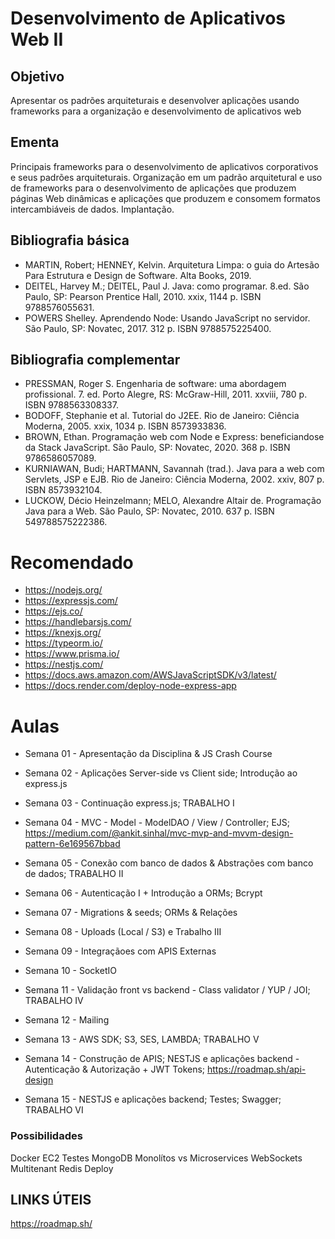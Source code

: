 # Desenvolvimento de Aplicativos Web II


## Objetivo
Apresentar os padrões arquiteturais e desenvolver aplicações usando
frameworks para a organização e desenvolvimento de aplicativos web

## Ementa
Principais frameworks para o desenvolvimento de aplicativos corporativos
e seus padrões arquiteturais. Organização em um padrão arquitetural e
uso de frameworks para o desenvolvimento de aplicações que produzem
páginas Web dinâmicas e aplicações que produzem e consomem
formatos intercambiáveis de dados. Implantação.


## Bibliografia básica

* MARTIN, Robert; HENNEY, Kelvin. Arquitetura Limpa: o guia do Artesão Para Estrutura e Design de Software. Alta Books, 2019.
* DEITEL, Harvey M.; DEITEL, Paul J. Java: como programar. 8.ed. São Paulo, SP: Pearson Prentice Hall, 2010. xxix, 1144 p. ISBN 9788576055631.
* POWERS Shelley. Aprendendo Node: Usando JavaScript no servidor. São Paulo, SP: Novatec, 2017. 312 p. ISBN 9788575225400.

## Bibliografia complementar
* PRESSMAN, Roger S. Engenharia de software: uma abordagem profissional. 7. ed. Porto Alegre, RS: McGraw-Hill, 2011. xxviii, 780 p. ISBN 9788563308337.
* BODOFF, Stephanie et al. Tutorial do J2EE. Rio de Janeiro: Ciência Moderna, 2005. xxix, 1034 p. ISBN 8573933836.
* BROWN, Ethan. Programação web com Node e Express: beneficiandose da Stack JavaScript. São Paulo, SP: Novatec, 2020. 368 p. ISBN 9786586057089.
* KURNIAWAN, Budi; HARTMANN, Savannah (trad.). Java para a web com Servlets, JSP e EJB. Rio de Janeiro: Ciência Moderna, 2002. xxiv, 807 p. ISBN 8573932104.
* LUCKOW, Décio Heinzelmann; MELO, Alexandre Altair de. Programação Java para a Web. São Paulo, SP: Novatec, 2010. 637 p. ISBN 549788575222386.

# Recomendado

* https://nodejs.org/
* https://expressjs.com/
* https://ejs.co/
* https://handlebarsjs.com/
* https://knexjs.org/
* https://typeorm.io/
* https://www.prisma.io/
* https://nestjs.com/
* https://docs.aws.amazon.com/AWSJavaScriptSDK/v3/latest/
* https://docs.render.com/deploy-node-express-app


# Aulas

* Semana 01 - Apresentação da Disciplina & JS Crash Course

* Semana 02 - Aplicações Server-side vs Client side; Introdução ao express.js

* Semana 03 - Continuação express.js; TRABALHO I

* Semana 04 - MVC - Model - ModelDAO / View / Controller; EJS; https://medium.com/@ankit.sinhal/mvc-mvp-and-mvvm-design-pattern-6e169567bbad

* Semana 05 - Conexão com banco de dados & Abstrações com banco de dados; TRABALHO II

* Semana 06 - Autenticação I + Introdução a ORMs; Bcrypt

* Semana 07 - Migrations & seeds; ORMs & Relações

* Semana 08 - Uploads (Local / S3) e Trabalho III

* Semana 09 - Integraçãoes com APIS Externas

* Semana 10 - SocketIO

* Semana 11 - Validação front vs backend - Class validator / YUP / JOI; TRABALHO IV

* Semana 12 - Mailing

* Semana 13 - AWS SDK; S3, SES, LAMBDA; TRABALHO V

* Semana 14 - Construção de APIS; NESTJS e aplicações backend - Autenticação & Autorização + JWT Tokens; https://roadmap.sh/api-design

* Semana 15 - NESTJS e aplicações backend; Testes; Swagger; TRABALHO VI




### Possibilidades

Docker
EC2
Testes
MongoDB
Monolítos vs Microservices
WebSockets
Multitenant
Redis
Deploy


## LINKS ÚTEIS

https://roadmap.sh/
